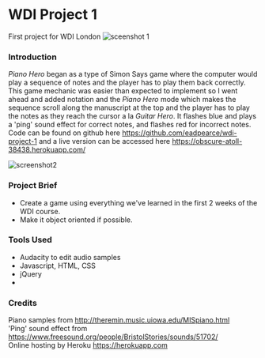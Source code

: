 # WDI Project 1
First project for WDI London
![sceenshot 1](https://pbs.twimg.com/media/C8vOQGQW0AABhMJ.jpg:large)

### Introduction
*Piano Hero* began as a type of Simon Says game where the computer would play a sequence of notes and the player has to play them back correctly. This game mechanic was easier than expected to implement so I went ahead and added notation and the *Piano Hero* mode which makes the sequence scroll along the manuscript at the top and the player has to play the notes as they reach the cursor a la *Guitar Hero*. It flashes blue and plays a 'ping' sound effect for correct notes, and flashes red for incorrect notes. Code can be found on github here <https://github.com/eadpearce/wdi-project-1> and a live version can be accessed here <https://obscure-atoll-38438.herokuapp.com/>

![screenshot2](https://pbs.twimg.com/media/C8vQHjqXcAAf9QK.jpg)

### Project Brief

* Create a game using everything we've learned in the first 2 weeks of the WDI course.  
* Make it object oriented if possible.  

### Tools Used 
* Audacity to edit audio samples 
* Javascript, HTML, CSS 
* jQuery 
* 


### Credits 

Piano samples from <http://theremin.music.uiowa.edu/MISpiano.html>  
'Ping' sound effect from <https://www.freesound.org/people/BristolStories/sounds/51702/>  
Online hosting by Heroku <https://herokuapp.com>